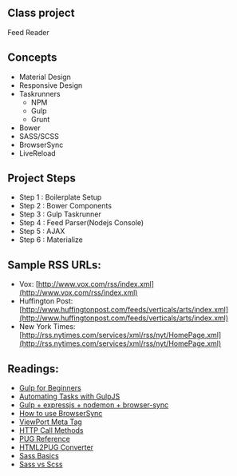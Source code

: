 ## Class project
Feed Reader

## Concepts
* Material Design
* Responsive Design
* Taskrunners
	- NPM
	- Gulp
	- Grunt
* Bower
* SASS/SCSS
* BrowserSync
* LiveReload

## Project Steps
- Step 1 : Boilerplate Setup
- Step 2 : Bower Components
- Step 3 : Gulp Taskrunner
- Step 4 : Feed Parser(Nodejs Console)
- Step 5 : AJAX
- Step 6 : Materialize


## Sample RSS URLs:
- Vox: [http://www.vox.com/rss/index.xml](http://www.vox.com/rss/index.xml)
- Huffington Post: [http://www.huffingtonpost.com/feeds/verticals/arts/index.xml](http://www.huffingtonpost.com/feeds/verticals/arts/index.xml)
- New York Times: [http://rss.nytimes.com/services/xml/rss/nyt/HomePage.xml](http://rss.nytimes.com/services/xml/rss/nyt/HomePage.xml)

## Readings:
- [Gulp for Beginners](https://css-tricks.com/gulp-for-beginners/)
- [Automating Tasks with GulpJS](https://scotch.io/tutorials/automate-your-tasks-easily-with-gulp-js)
- [Gulp + expressjs + nodemon + browser-sync](https://gist.github.com/sogko/b53d33d4f3b40d3b4b2e)
- [How to use BrowserSync](https://scotch.io/tutorials/how-to-use-browsersync-for-faster-development)
- [ViewPort Meta Tag](https://developer.mozilla.org/en-US/docs/Mozilla/Mobile/Viewport_meta_tag)
- [HTTP Call Methods](http://www.w3schools.com/tags/ref_httpmethods.asp)
- [PUG Reference](https://pugjs.org/api/getting-started.html)
- [HTML2PUG Converter](http://html2pug.com/)
- [Sass Basics](http://sass-lang.com/guide)
- [Sass vs Scss](http://thesassway.com/editorial/sass-vs-scss-which-syntax-is-better)
